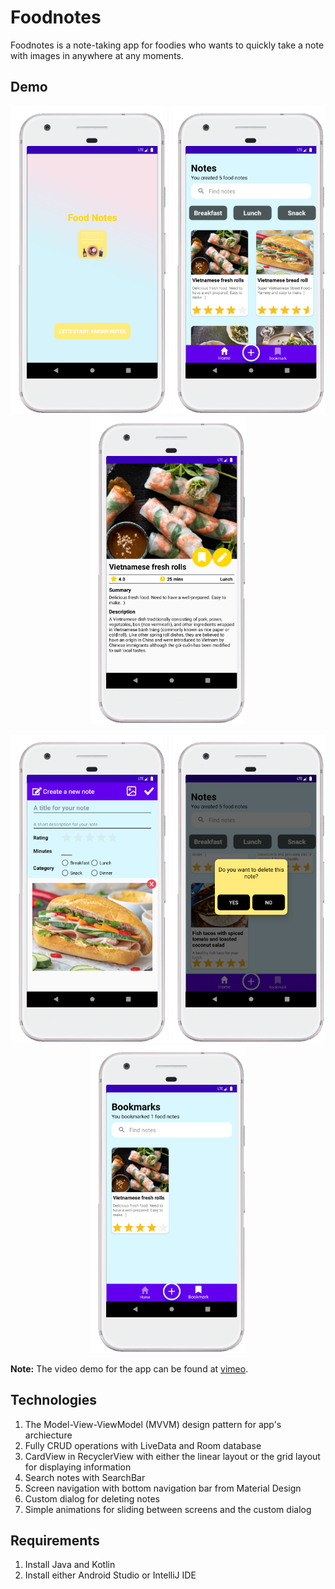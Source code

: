# Foodnotes

Foodnotes is a note-taking app for foodies who wants to quickly take a note with images in anywhere at any moments.

## Demo 

<p float="left" align="center">
  <img src="https://github.com/peterdu98/Foodnotes/blob/main/screenshots/food-1.png" width="250" />
  <img src="https://github.com/peterdu98/Foodnotes/blob/main/screenshots/food-2.png" width="250" />
  <img src="https://github.com/peterdu98/Foodnotes/blob/main/screenshots/food-3.png" width="250" />
</p>

<p float="left" align="center">
  <img src="https://github.com/peterdu98/Foodnotes/blob/main/screenshots/food-4.png" width="250" />
  <img src="https://github.com/peterdu98/Foodnotes/blob/main/screenshots/food-5.png" width="250" />
  <img src="https://github.com/peterdu98/Foodnotes/blob/main/screenshots/food-6.png" width="250" />
</p>

__Note:__ The video demo for the app can be found at [vimeo](https://vimeo.com/472085635).

## Technologies
1. The Model-View-ViewModel (MVVM) design pattern for app's archiecture
2. Fully CRUD operations with LiveData and Room database
3. CardView in RecyclerView with either the linear layout or the grid layout for displaying information
4. Search notes with SearchBar
5. Screen navigation with bottom navigation bar from Material Design
6. Custom dialog for deleting notes
7. Simple animations for sliding between screens and the custom dialog

## Requirements
1. Install Java and Kotlin
2. Install either Android Studio or IntelliJ IDE
